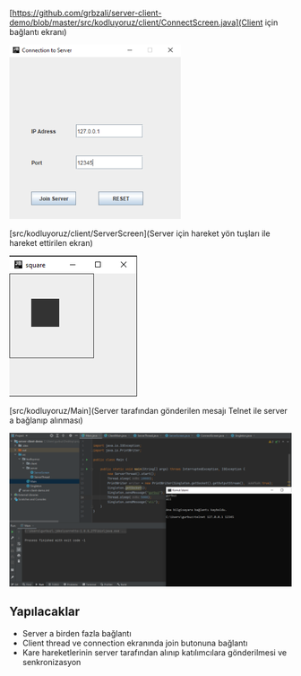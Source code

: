 [https://github.com/grbzali/server-client-demo/blob/master/src/kodluyoruz/client/ConnectScreen.java](Client için bağlantı ekranı) 

<img src="images/connect-screen.PNG" style="zoom: 80%;" />

[src/kodluyoruz/client/ServerScreen](Server için hareket yön tuşları ile hareket ettirilen ekran) 

![](images/square.PNG) 

[src/kodluyoruz/Main](Server tarafından gönderilen mesajı Telnet ile server a bağlanıp alınması) 

![](images/server-client.PNG)

  ## Yapılacaklar

- Server a birden fazla bağlantı
- Client thread ve connection ekranında join butonuna bağlantı
- Kare hareketlerinin server tarafından alınıp katılımcılara gönderilmesi ve senkronizasyon

